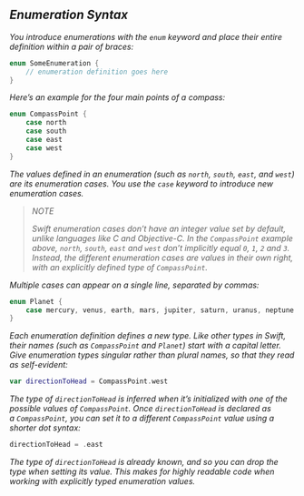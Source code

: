 ## *Enumeration Syntax*

*You introduce enumerations with the `enum` keyword and place their entire definition within a pair of braces:*

```swift
enum SomeEnumeration {
    // enumeration definition goes here
}
```

*Here’s an example for the four main points of a compass:*

```swift
enum CompassPoint {
    case north
    case south
    case east
    case west
}
```

*The values defined in an enumeration (such as `north`, `south`, `east`, and `west`) are its enumeration cases. You use the `case` keyword to introduce new enumeration cases.*

> *NOTE*
> 
> *Swift enumeration cases don’t have an integer value set by default, unlike languages like C and Objective-C. In the `CompassPoint` example above, `north`, `south`, `east` and `west` don’t implicitly equal `0`, `1`, `2` and `3`. Instead, the different enumeration cases are values in their own right, with an explicitly defined type of `CompassPoint`.*

*Multiple cases can appear on a single line, separated by commas:*

```swift
enum Planet {
    case mercury, venus, earth, mars, jupiter, saturn, uranus, neptune
}
```

*Each enumeration definition defines a new type. Like other types in Swift, their names (such as `CompassPoint` and `Planet`) start with a capital letter. Give enumeration types singular rather than plural names, so that they read as self-evident:*

```swift
var directionToHead = CompassPoint.west
```

*The type of `directionToHead` is inferred when it’s initialized with one of the possible values of `CompassPoint`. Once `directionToHead` is declared as a `CompassPoint`, you can set it to a different `CompassPoint` value using a shorter dot syntax:*

```swift
directionToHead = .east
```

*The type of `directionToHead` is already known, and so you can drop the type when setting its value. This makes for highly readable code when working with explicitly typed enumeration values.*
